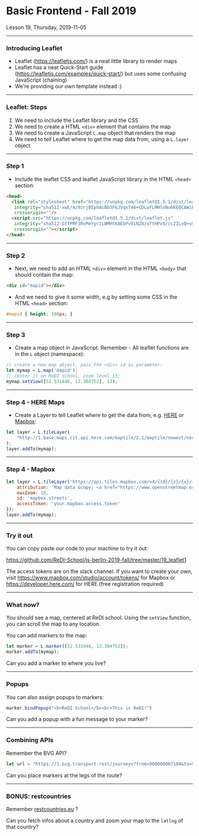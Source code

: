 <!-- .slide: id="lesson19" -->

# Basic Frontend - Fall 2019

Lesson 19, Thursday, 2019-11-05

---

### Introducing Leaflet

* Leaflet (https://leafletjs.com/) is a neat little library to render maps
* Leaflet has a neat Quick-Start guide (https://leafletjs.com/examples/quick-start/) but uses some confusing JavaScript (chaining)
* We're providing our own template instead :)

---

### Leaflet: Steps

1. We need to include the Leaflet library and the CSS
1. We need to create a HTML `<div>` element that contains the map
1. We need to create a JavaScript `L.map` object that renders the map
1. We need to tell Leaflet where to get the map data from, using a `L.layer` object

---

### Step 1

* Include the leaflet CSS and leaflet JavaScript library in the HTML `<head>` section:

```html
<head>
  <link rel="stylesheet" href="https://unpkg.com/leaflet@1.5.1/dist/leaflet.css"
   integrity="sha512-xwE/Az9zrjBIphAcBb3F6JVqxf46+CDLwfLMHloNu6KEQCAWi6HcDUbeOfBIptF7tcCzusKFjFw2yuvEpDL9wQ=="
   crossorigin=""/>
  <script src="https://unpkg.com/leaflet@1.5.1/dist/leaflet.js"
   integrity="sha512-GffPMF3RvMeYyc1LWMHtK8EbPv0iNZ8/oTtHPx9/cc2ILxQ+u905qIwdpULaqDkyBKgOaB57QTMg7ztg8Jm2Og=="
   crossorigin=""></script>
</head>
```

---

### Step 2

* Next, we need to add an HTML `<div>` element in the HTML `<body>` that should contain the map:

```html
<div id="mapid"></div>
```

* And we need to give it some width, e.g by setting some CSS in the HTML `<head>` section:

```css
#mapid { height: 180px; }
```

---

### Step 3

* Create a map object in JavaScript. Remember - All leaflet functions are in the `L` object (namespace):

```js
// create a new map object, pass the <div> id as parameter:
let mymap = L.map('mapid');
// center it on ReDI school, zoom level 13:
mymap.setView([52.531446, 13.384752], 13);
```

---

### Step 4 - HERE Maps

* Create a Layer to tell Leaflet where to get the data from, e.g. [HERE](https://here.com) or [Mapbox](https://mapbox.com):

```js
let layer = L.tileLayer(
	"http://1.base.maps.cit.api.here.com/maptile/2.1/maptile/newest/normal.day/{z}/{x}/{y}/256/png8?app_id=XXX&app_code=XXX"
);
layer.addTo(mymap);
```

---

### Step 4 - Mapbox

```js
let layer = L.tileLayer('https://api.tiles.mapbox.com/v4/{id}/{z}/{x}/{y}.png?access_token={accessToken}', {
	attribution: 'Map data &copy; <a href="https://www.openstreetmap.org/">OpenStreetMap</a> contributors, <a href="https://creativecommons.org/licenses/by-sa/2.0/">CC-BY-SA</a>, Imagery © <a href="https://www.mapbox.com/">Mapbox</a>',
	maxZoom: 18,
	id: 'mapbox.streets',
	accessToken: 'your.mapbox.access.token'
});
layer.addTo(mymap);
```

---

### Try it out

You can copy paste our code to your machine to try it out:

https://github.com/ReDI-School/js-berlin-2019-fall/tree/master/19_leaflet1

The access tokens are on the slack channel. If you want to create your own, visit https://www.mapbox.com/studio/account/tokens/ for Mapbox or https://developer.here.com/ for HERE (free registration required)

---

### What now?

You should see a map, centered at ReDI school. Using the `setView` function, you can scroll the map to any location.

You can add markers to the map:

```js
let marker = L.marker([52.531446, 13.384752]);
marker.addTo(mymap);
```

Can you add a marker to where you live?

---

### Popups

You can also assign popups to markers:

```js
marker.bindPopup("<b>ReDI School</b><br>This is ReDI!")
```

Can you add a popup with a fun message to your marker?

---

### Combining APIs

Remember the BVG API?

```js
let url = "https://1.bvg.transport.rest/journeys?from=900000007104&to=900000100003&bus=false&tickets=false"
```

Can you place markers at the legs of the route?

---

### BONUS: restcountries

Remember [restcountries.eu](https://restcountries.eu) ?

Can you fetch infos about a country and zoom your map to the `latlng` of that country?
